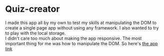 # Quiz-creator
I made this app all by my own to test my skills at manipulating the DOM to create a single page app without using any framework. I also wanted to try to play with the local storage. <br/>
I didn't care too much about making the app responsive. The most important thing for me was how to manipulate the DOM. So here's [the app link](https://officialquizcreator.netlify.app/)

